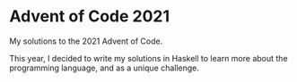 # Advent of Code 2021

My solutions to the 2021 Advent of Code.

This year, I decided to write my solutions in Haskell to learn more about the programming language, and as a unique challenge.
